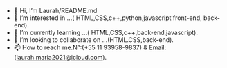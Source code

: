 - 👋 Hi, I’m Laurah/README.md
- 👀 I’m interested in ...( HTML,CSS,c++,python,javascript front-end, back-end).
- 🌱 I’m currently learning ...( HTML,CSS,c++,back-end,javascript).
- 💞️ I’m looking to collaborate on ...(HTML.CSS,back-end).
- 📫 How to reach me.N°:(+55 11 93958-9837) & Email:(laurah.maria2021@icloud.com).
<!---
My name is Laurah, I'm 15 years old and I've been learning to program for 2 months, already hired for January 2024 in a company.
--->
